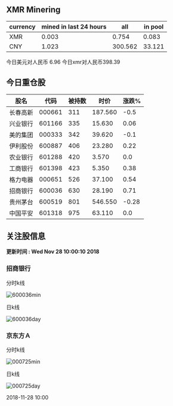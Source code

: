 ## XMR Minering

|currency|mined in last 24 hours|all|in pool|
|---|---|---|---|
|XMR|0.003|0.754|0.083|
|CNY|1.023|300.562|33.121|

今日美元对人民币 6.96	今日xmr对人民币398.39


## 今日重仓股 

|股名|代码|被持数|时价|涨跌%|
|---|---|---|---|---|
|长春高新|000661|311|187.560|-0.5|
|兴业银行|601166|335|15.630|0.06|
|美的集团|000333|342|39.620|-0.1|
|伊利股份|600887|406|23.280|0.22|
|农业银行|601288|420|3.570|0.0|
|工商银行|601398|423|5.350|0.38|
|格力电器|000651|526|37.100|0.54|
|招商银行|600036|630|28.190|0.71|
|贵州茅台|600519|801|546.550|-0.28|
|中国平安|601318|975|63.110|0.0|

## 关注股信息
**更新时间 : Wed Nov 28 10:00:10 2018**
### 招商银行 
分时k线

![600036min](http://image.sinajs.cn/newchart/min/n/sh600036.gif)

日k线

![600036day](http://image.sinajs.cn/newchart/daily/n/sh600036.gif)

### 京东方Ａ 
分时k线

![000725min](http://image.sinajs.cn/newchart/min/n/sz000725.gif)

日k线

![000725day](http://image.sinajs.cn/newchart/daily/n/sz000725.gif)

2018-11-28 10:00